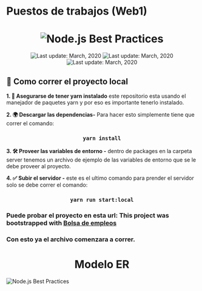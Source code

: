 # Puestos de trabajos (Web1)

<h1 align="center">
  <img src="./images/HomePage.png" alt="Node.js Best Practices">
</h1>

<div align="center">
    <img src="https://img.shields.io/github/last-commit/keyner07/puestos_trabajos/master" alt="Last update: March, 2020">
    <img src="https://img.shields.io/github/repo-size/keyner07/puestos_trabajos" alt="Last update: March, 2020">
    <img src="https://img.shields.io/github/issues-pr-closed/keyner07/puestos_trabajos" alt="Last update: March, 2020">
</div>

## 🚀 Como correr el proyecto local
**1. 🐳 Asegurarse de tener yarn instalado** este repositorio esta usando el manejador de paquetes yarn y por eso es importante tenerlo instalado.

**2. 🌍 Descargar las dependencias-** Para hacer esto simplemente tiene que correr el comando:
### <div align="center">`yarn install`</div>

**3. 🛠️ Proveer las variables de entorno -** dentro de packages en la carpeta server tenemos un archivo de ejemplo de las variables de entorno que se le debe proveer al proyecto.

**4. ✅ Subir el servidor -** este es el ultimo comando para prender el servidor solo se debe correr el comando:
### <div align="center">`yarn run start:local`</div>

### Puede probar el proyecto en esta url: This project was bootstrapped with [Bolsa de empleos](https://www.makelus.me/)

### Con esto ya el archivo comenzara a correr.

<h1 align="center">Modelo ER</h1>
<div><img src="./images/ER.png" alt="Node.js Best Practices"></div>